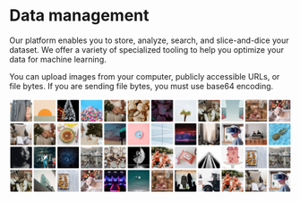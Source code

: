 # Data management

Our platform enables you to store, analyze, search, and slice-and-dice your dataset. We offer a variety of specialized tooling to help you optimize your data for machine learning.

You can upload images from your computer, publicly accessible URLs, or file bytes. If you are sending file bytes, you must use base64 encoding.

![](../../.gitbook/assets/photopanel_custom_model%20%281%29.jpg)

